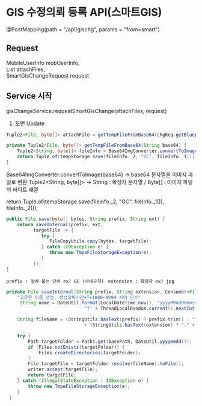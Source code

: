 # GIS 수정의뢰 등록 API(스마트GIS)

@PostMapping(path = "/api/gischg", params = "from=smart")

## Request 

MobileUserInfo mobUserInfo,  
List<MultipartFile> attachFiles,  
SmartGisChangeRequest request


## Service 시작 
gisChangeService.requestSmartGisChange(attachFiles, request)

1. 도면 Update 

``` java
Tuple2<File, byte[]> attachFile = getTempFileFromBase64(chgReq.getBlueprintDraftDesc());
```

``` java
private Tuple2<File, byte[]> getTempFileFromBase64(String base64) {  
    Tuple2<String, byte[]> fileInfo = Base64ImgConverter.convertToImage(base64);  
    return Tuple.of(tempStorage.save(fileInfo._2, "GC", fileInfo._1()), fileInfo._2());  
}
```

Base64ImgConverter.convertToImage(base64) -> base64 문자열을 이미지 파일로 변환 
Tuple2<String, byte[]> -> String : 확장자 문자열 / Byte[] : 이미지 파일의 바이트 배열 

return Tuple.of(tempStorage.save(fileInfo._2, "GC", fileInfo._1()), fileInfo._2());


```Java
public File save(byte[] bytes, String prefix, String ext) {  
    return saveInternal(prefix, ext,  
          targetFile -> {  
             try {  
                FileCopyUtils.copy(bytes, targetFile);  
             } catch (IOException e) {  
                throw new TmpeFileStorageException(e);  
             }  
          });  
}
```

`prefix : 앞에 붙는 단어 ex) GC (사내규칙) `
`extension : 확장자 ex) jpg`

```java
private File saveInternal(String prefix, String extension, Consumer<File> writer) {
	"고유한 이름 생성, 생성날짜시간+T+1000~9999 사이 난수"
     String name = DateUtil.format(LocalDateTime.now(), "yyyyMMddHHmmss") +
                             "T" + ThreadLocalRandom.current().nextInt(1000, 10000); 

	String fileName = (StringUtils.hasText(prefix) ? prefix.trim() : "") + name 
                             + (StringUtils.hasText(extension) ? "." + extension : ""); 

	try { 
	    Path targetFolder = Paths.get(basePath, DateUtil.yyyymmdd());
	    if (Files.notExists(targetFolder)) {
	        Files.createDirectories(targetFolder);
	    } 
	    File targetFile = targetFolder.resolve(fileName).toFile(); 
	    writer.accept(targetFile);
	    return targetFile; 
	} catch (IllegalStateException | IOException e) { 
        throw new TmpeFileStorageException(e);
    }
 }
```



